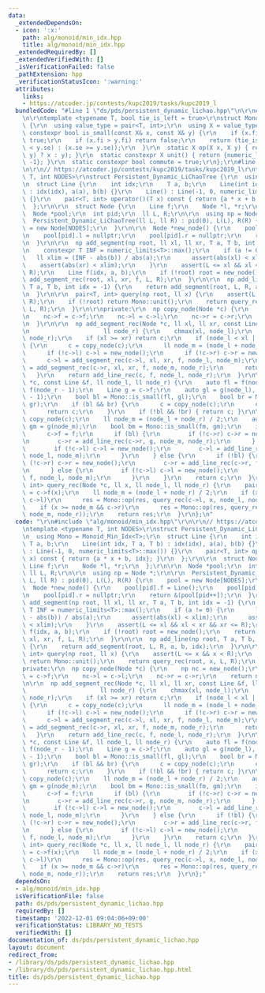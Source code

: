 ```yaml
---
data:
  _extendedDependsOn:
  - icon: ':x:'
    path: alg/monoid/min_idx.hpp
    title: alg/monoid/min_idx.hpp
  _extendedRequiredBy: []
  _extendedVerifiedWith: []
  _isVerificationFailed: false
  _pathExtension: hpp
  _verificationStatusIcon: ':warning:'
  attributes:
    links:
    - https://atcoder.jp/contests/kupc2019/tasks/kupc2019_l
  bundledCode: "#line 1 \"ds/pds/persistent_dynamic_lichao.hpp\"\n\r\n#line 2 \"alg/monoid/min_idx.hpp\"\
    \n\r\ntemplate <typename T, bool tie_is_left = true>\r\nstruct Monoid_Min_Idx\
    \ {\r\n  using value_type = pair<T, int>;\r\n  using X = value_type;\r\n  static\
    \ constexpr bool is_small(const X& x, const X& y) {\r\n    if (x.fi < y.fi) return\
    \ true;\r\n    if (x.fi > y.fi) return false;\r\n    return (tie_is_left ? (x.se\
    \ < y.se) : (x.se >= y.se));\r\n  }\r\n  static X op(X x, X y) { return (is_small(x,\
    \ y) ? x : y); }\r\n  static constexpr X unit() { return {numeric_limits<T>::max(),\
    \ -1}; }\r\n  static constexpr bool commute = true;\r\n};\r\n#line 3 \"ds/pds/persistent_dynamic_lichao.hpp\"\
    \n\r\n// https://atcoder.jp/contests/kupc2019/tasks/kupc2019_l\r\ntemplate <typename\
    \ T, int NODES>\r\nstruct Persistent_Dynamic_LiChaoTree {\r\n  using Mono = Monoid_Min_Idx<T>;\r\
    \n  struct Line {\r\n    int idx;\r\n    T a, b;\r\n    Line(int idx, T a, T b)\
    \ : idx(idx), a(a), b(b) {}\r\n    Line() : Line(-1, 0, numeric_limits<T>::max())\
    \ {}\r\n    pair<T, int> operator()(T x) const { return {a * x + b, idx}; }\r\n\
    \  };\r\n\r\n  struct Node {\r\n    Line f;\r\n    Node *l, *r;\r\n  };\r\n\r\n\
    \  Node *pool;\r\n  int pid;\r\n  ll L, R;\r\n\r\n  using np = Node *;\r\n\r\n\
    \  Persistent_Dynamic_LiChaoTree(ll L, ll R) : pid(0), L(L), R(R) {\r\n    pool\
    \ = new Node[NODES];\r\n  }\r\n\r\n  Node *new_node() {\r\n    pool[pid].f = Line();\r\
    \n    pool[pid].l = nullptr;\r\n    pool[pid].r = nullptr;\r\n    return &(pool[pid++]);\r\
    \n  }\r\n\r\n  np add_segment(np root, ll xl, ll xr, T a, T b, int idx = -1) {\r\
    \n    constexpr T INF = numeric_limits<T>::max();\r\n    if (a != 0) {\r\n   \
    \   ll xlim = (INF - abs(b)) / abs(a);\r\n      assert(abs(xl) < xlim);\r\n  \
    \    assert(abs(xr) < xlim);\r\n    }\r\n    assert(L <= xl && xl < xr && xr <=\
    \ R);\r\n    Line f(idx, a, b);\r\n    if (!root) root = new_node();\r\n    return\
    \ add_segment_rec(root, xl, xr, f, L, R);\r\n  }\r\n\r\n  np add_line(np root,\
    \ T a, T b, int idx = -1) {\r\n    return add_segment(root, L, R, a, b, idx);\r\
    \n  }\r\n\r\n  pair<T, int> query(np root, ll x) {\r\n    assert(L <= x && x <\
    \ R);\r\n    if (!root) return Mono::unit();\r\n    return query_rec(root, x,\
    \ L, R);\r\n  }\r\n\r\nprivate:\r\n  np copy_node(Node *c) {\r\n    np nc = new_node();\r\
    \n    nc->f = c->f;\r\n    nc->l = c->l;\r\n    nc->r = c->r;\r\n    return nc;\r\
    \n  }\r\n\r\n  np add_segment_rec(Node *c, ll xl, ll xr, const Line &f, ll node_l,\r\
    \n                     ll node_r) {\r\n    chmax(xl, node_l);\r\n    chmin(xr,\
    \ node_r);\r\n    if (xl >= xr) return c;\r\n    if (node_l < xl || xr < node_r)\
    \ {\r\n      c = copy_node(c);\r\n      ll node_m = (node_l + node_r) / 2;\r\n\
    \      if (!c->l) c->l = new_node();\r\n      if (!c->r) c->r = new_node();\r\n\
    \      c->l = add_segment_rec(c->l, xl, xr, f, node_l, node_m);\r\n      c->r\
    \ = add_segment_rec(c->r, xl, xr, f, node_m, node_r);\r\n      return c;\r\n \
    \   }\r\n    return add_line_rec(c, f, node_l, node_r);\r\n  }\r\n\r\n  np add_line_rec(Node\
    \ *c, const Line &f, ll node_l, ll node_r) {\r\n    auto fl = f(node_l), fr =\
    \ f(node_r - 1);\r\n    Line g = c->f;\r\n    auto gl = g(node_l), gr = g(node_r\
    \ - 1);\r\n    bool bl = Mono::is_small(fl, gl);\r\n    bool br = Mono::is_small(fr,\
    \ gr);\r\n    if (bl && br) {\r\n      c = copy_node(c);\r\n      c->f = f;\r\n\
    \      return c;\r\n    }\r\n    if (!bl && !br) { return c; }\r\n\r\n    c =\
    \ copy_node(c);\r\n    ll node_m = (node_l + node_r) / 2;\r\n    auto fm = f(node_m),\
    \ gm = g(node_m);\r\n    bool bm = Mono::is_small(fm, gm);\r\n    if (bm) {\r\n\
    \      c->f = f;\r\n      if (bl) {\r\n        if (!c->r) c->r = new_node();\r\
    \n        c->r = add_line_rec(c->r, g, node_m, node_r);\r\n      } else {\r\n\
    \        if (!c->l) c->l = new_node();\r\n        c->l = add_line_rec(c->l, g,\
    \ node_l, node_m);\r\n      }\r\n    } else {\r\n      if (!bl) {\r\n        if\
    \ (!c->r) c->r = new_node();\r\n        c->r = add_line_rec(c->r, f, node_m, node_r);\r\
    \n      } else {\r\n        if (!c->l) c->l = new_node();\r\n        c->l = add_line_rec(c->l,\
    \ f, node_l, node_m);\r\n      }\r\n    }\r\n    return c;\r\n  }\r\n\r\n  pair<T,\
    \ int> query_rec(Node *c, ll x, ll node_l, ll node_r) {\r\n    pair<T, int> res\
    \ = c->f(x);\r\n    ll node_m = (node_l + node_r) / 2;\r\n    if (x < node_m &&\
    \ c->l)\r\n      res = Mono::op(res, query_rec(c->l, x, node_l, node_m));\r\n\
    \    if (x >= node_m && c->r)\r\n      res = Mono::op(res, query_rec(c->r, x,\
    \ node_m, node_r));\r\n    return res;\r\n  }\r\n};\n"
  code: "\r\n#include \"alg/monoid/min_idx.hpp\"\r\n\r\n// https://atcoder.jp/contests/kupc2019/tasks/kupc2019_l\r\
    \ntemplate <typename T, int NODES>\r\nstruct Persistent_Dynamic_LiChaoTree {\r\
    \n  using Mono = Monoid_Min_Idx<T>;\r\n  struct Line {\r\n    int idx;\r\n   \
    \ T a, b;\r\n    Line(int idx, T a, T b) : idx(idx), a(a), b(b) {}\r\n    Line()\
    \ : Line(-1, 0, numeric_limits<T>::max()) {}\r\n    pair<T, int> operator()(T\
    \ x) const { return {a * x + b, idx}; }\r\n  };\r\n\r\n  struct Node {\r\n   \
    \ Line f;\r\n    Node *l, *r;\r\n  };\r\n\r\n  Node *pool;\r\n  int pid;\r\n \
    \ ll L, R;\r\n\r\n  using np = Node *;\r\n\r\n  Persistent_Dynamic_LiChaoTree(ll\
    \ L, ll R) : pid(0), L(L), R(R) {\r\n    pool = new Node[NODES];\r\n  }\r\n\r\n\
    \  Node *new_node() {\r\n    pool[pid].f = Line();\r\n    pool[pid].l = nullptr;\r\
    \n    pool[pid].r = nullptr;\r\n    return &(pool[pid++]);\r\n  }\r\n\r\n  np\
    \ add_segment(np root, ll xl, ll xr, T a, T b, int idx = -1) {\r\n    constexpr\
    \ T INF = numeric_limits<T>::max();\r\n    if (a != 0) {\r\n      ll xlim = (INF\
    \ - abs(b)) / abs(a);\r\n      assert(abs(xl) < xlim);\r\n      assert(abs(xr)\
    \ < xlim);\r\n    }\r\n    assert(L <= xl && xl < xr && xr <= R);\r\n    Line\
    \ f(idx, a, b);\r\n    if (!root) root = new_node();\r\n    return add_segment_rec(root,\
    \ xl, xr, f, L, R);\r\n  }\r\n\r\n  np add_line(np root, T a, T b, int idx = -1)\
    \ {\r\n    return add_segment(root, L, R, a, b, idx);\r\n  }\r\n\r\n  pair<T,\
    \ int> query(np root, ll x) {\r\n    assert(L <= x && x < R);\r\n    if (!root)\
    \ return Mono::unit();\r\n    return query_rec(root, x, L, R);\r\n  }\r\n\r\n\
    private:\r\n  np copy_node(Node *c) {\r\n    np nc = new_node();\r\n    nc->f\
    \ = c->f;\r\n    nc->l = c->l;\r\n    nc->r = c->r;\r\n    return nc;\r\n  }\r\
    \n\r\n  np add_segment_rec(Node *c, ll xl, ll xr, const Line &f, ll node_l,\r\n\
    \                     ll node_r) {\r\n    chmax(xl, node_l);\r\n    chmin(xr,\
    \ node_r);\r\n    if (xl >= xr) return c;\r\n    if (node_l < xl || xr < node_r)\
    \ {\r\n      c = copy_node(c);\r\n      ll node_m = (node_l + node_r) / 2;\r\n\
    \      if (!c->l) c->l = new_node();\r\n      if (!c->r) c->r = new_node();\r\n\
    \      c->l = add_segment_rec(c->l, xl, xr, f, node_l, node_m);\r\n      c->r\
    \ = add_segment_rec(c->r, xl, xr, f, node_m, node_r);\r\n      return c;\r\n \
    \   }\r\n    return add_line_rec(c, f, node_l, node_r);\r\n  }\r\n\r\n  np add_line_rec(Node\
    \ *c, const Line &f, ll node_l, ll node_r) {\r\n    auto fl = f(node_l), fr =\
    \ f(node_r - 1);\r\n    Line g = c->f;\r\n    auto gl = g(node_l), gr = g(node_r\
    \ - 1);\r\n    bool bl = Mono::is_small(fl, gl);\r\n    bool br = Mono::is_small(fr,\
    \ gr);\r\n    if (bl && br) {\r\n      c = copy_node(c);\r\n      c->f = f;\r\n\
    \      return c;\r\n    }\r\n    if (!bl && !br) { return c; }\r\n\r\n    c =\
    \ copy_node(c);\r\n    ll node_m = (node_l + node_r) / 2;\r\n    auto fm = f(node_m),\
    \ gm = g(node_m);\r\n    bool bm = Mono::is_small(fm, gm);\r\n    if (bm) {\r\n\
    \      c->f = f;\r\n      if (bl) {\r\n        if (!c->r) c->r = new_node();\r\
    \n        c->r = add_line_rec(c->r, g, node_m, node_r);\r\n      } else {\r\n\
    \        if (!c->l) c->l = new_node();\r\n        c->l = add_line_rec(c->l, g,\
    \ node_l, node_m);\r\n      }\r\n    } else {\r\n      if (!bl) {\r\n        if\
    \ (!c->r) c->r = new_node();\r\n        c->r = add_line_rec(c->r, f, node_m, node_r);\r\
    \n      } else {\r\n        if (!c->l) c->l = new_node();\r\n        c->l = add_line_rec(c->l,\
    \ f, node_l, node_m);\r\n      }\r\n    }\r\n    return c;\r\n  }\r\n\r\n  pair<T,\
    \ int> query_rec(Node *c, ll x, ll node_l, ll node_r) {\r\n    pair<T, int> res\
    \ = c->f(x);\r\n    ll node_m = (node_l + node_r) / 2;\r\n    if (x < node_m &&\
    \ c->l)\r\n      res = Mono::op(res, query_rec(c->l, x, node_l, node_m));\r\n\
    \    if (x >= node_m && c->r)\r\n      res = Mono::op(res, query_rec(c->r, x,\
    \ node_m, node_r));\r\n    return res;\r\n  }\r\n};"
  dependsOn:
  - alg/monoid/min_idx.hpp
  isVerificationFile: false
  path: ds/pds/persistent_dynamic_lichao.hpp
  requiredBy: []
  timestamp: '2022-12-01 09:04:06+09:00'
  verificationStatus: LIBRARY_NO_TESTS
  verifiedWith: []
documentation_of: ds/pds/persistent_dynamic_lichao.hpp
layout: document
redirect_from:
- /library/ds/pds/persistent_dynamic_lichao.hpp
- /library/ds/pds/persistent_dynamic_lichao.hpp.html
title: ds/pds/persistent_dynamic_lichao.hpp
---
```

